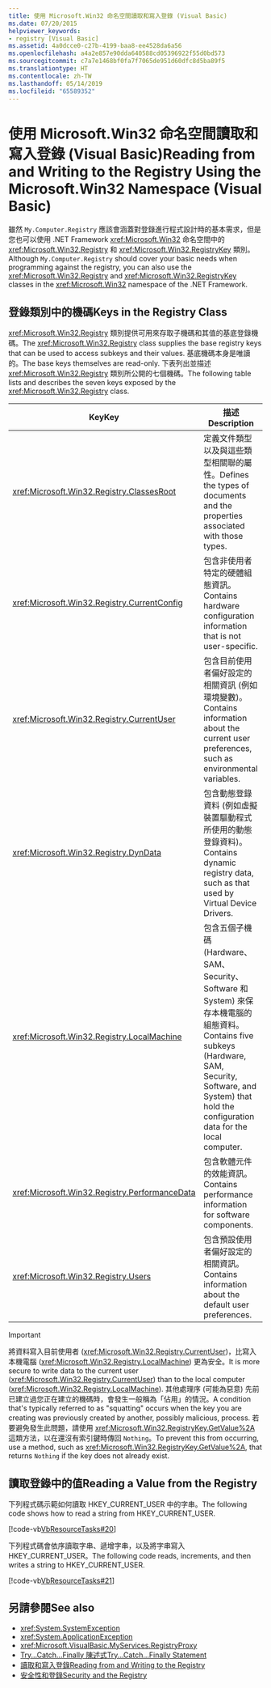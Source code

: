 ```yaml
---
title: 使用 Microsoft.Win32 命名空間讀取和寫入登錄 (Visual Basic)
ms.date: 07/20/2015
helpviewer_keywords:
- registry [Visual Basic]
ms.assetid: 4a0dcce0-c27b-4199-baa8-ee4528da6a56
ms.openlocfilehash: a4a2e857e90dda640588cd05396922f55d0bd573
ms.sourcegitcommit: c7a7e1468bf0fa7f7065de951d60dfc8d5ba89f5
ms.translationtype: HT
ms.contentlocale: zh-TW
ms.lasthandoff: 05/14/2019
ms.locfileid: "65589352"
---
```

# <a name="reading-from-and-writing-to-the-registry-using-the-microsoftwin32-namespace-visual-basic"></a><span data-ttu-id="6af30-102">使用 Microsoft.Win32 命名空間讀取和寫入登錄 (Visual Basic)</span><span class="sxs-lookup"><span data-stu-id="6af30-102">Reading from and Writing to the Registry Using the Microsoft.Win32 Namespace (Visual Basic)</span></span>
<span data-ttu-id="6af30-103">雖然 `My.Computer.Registry` 應該會涵蓋對登錄進行程式設計時的基本需求，但是您也可以使用 .NET Framework <xref:Microsoft.Win32> 命名空間中的 <xref:Microsoft.Win32.Registry> 和 <xref:Microsoft.Win32.RegistryKey> 類別。</span><span class="sxs-lookup"><span data-stu-id="6af30-103">Although `My.Computer.Registry` should cover your basic needs when programming against the registry, you can also use the <xref:Microsoft.Win32.Registry> and <xref:Microsoft.Win32.RegistryKey> classes in the <xref:Microsoft.Win32> namespace of the .NET Framework.</span></span>  
  
## <a name="keys-in-the-registry-class"></a><span data-ttu-id="6af30-104">登錄類別中的機碼</span><span class="sxs-lookup"><span data-stu-id="6af30-104">Keys in the Registry Class</span></span>  
 <span data-ttu-id="6af30-105"><xref:Microsoft.Win32.Registry> 類別提供可用來存取子機碼和其值的基底登錄機碼。</span><span class="sxs-lookup"><span data-stu-id="6af30-105">The <xref:Microsoft.Win32.Registry> class supplies the base registry keys that can be used to access subkeys and their values.</span></span> <span data-ttu-id="6af30-106">基底機碼本身是唯讀的。</span><span class="sxs-lookup"><span data-stu-id="6af30-106">The base keys themselves are read-only.</span></span> <span data-ttu-id="6af30-107">下表列出並描述 <xref:Microsoft.Win32.Registry> 類別所公開的七個機碼。</span><span class="sxs-lookup"><span data-stu-id="6af30-107">The following table lists and describes the seven keys exposed by the <xref:Microsoft.Win32.Registry> class.</span></span>  
  
|<span data-ttu-id="6af30-108">**Key**</span><span class="sxs-lookup"><span data-stu-id="6af30-108">**Key**</span></span>|<span data-ttu-id="6af30-109">**描述**</span><span class="sxs-lookup"><span data-stu-id="6af30-109">**Description**</span></span>|  
|-------------|---------------------|  
|<xref:Microsoft.Win32.Registry.ClassesRoot>|<span data-ttu-id="6af30-110">定義文件類型以及與這些類型相關聯的屬性。</span><span class="sxs-lookup"><span data-stu-id="6af30-110">Defines the types of documents and the properties associated with those types.</span></span>|  
|<xref:Microsoft.Win32.Registry.CurrentConfig>|<span data-ttu-id="6af30-111">包含非使用者特定的硬體組態資訊。</span><span class="sxs-lookup"><span data-stu-id="6af30-111">Contains hardware configuration information that is not user-specific.</span></span>|  
|<xref:Microsoft.Win32.Registry.CurrentUser>|<span data-ttu-id="6af30-112">包含目前使用者偏好設定的相關資訊 (例如環境變數)。</span><span class="sxs-lookup"><span data-stu-id="6af30-112">Contains information about the current user preferences, such as environmental variables.</span></span>|  
|<xref:Microsoft.Win32.Registry.DynData>|<span data-ttu-id="6af30-113">包含動態登錄資料 (例如虛擬裝置驅動程式所使用的動態登錄資料)。</span><span class="sxs-lookup"><span data-stu-id="6af30-113">Contains dynamic registry data, such as that used by Virtual Device Drivers.</span></span>|  
|<xref:Microsoft.Win32.Registry.LocalMachine>|<span data-ttu-id="6af30-114">包含五個子機碼 (Hardware、SAM、Security、Software 和 System) 來保存本機電腦的組態資料。</span><span class="sxs-lookup"><span data-stu-id="6af30-114">Contains five subkeys (Hardware, SAM, Security, Software, and System) that hold the configuration data for the local computer.</span></span>|  
|<xref:Microsoft.Win32.Registry.PerformanceData>|<span data-ttu-id="6af30-115">包含軟體元件的效能資訊。</span><span class="sxs-lookup"><span data-stu-id="6af30-115">Contains performance information for software components.</span></span>|  
|<xref:Microsoft.Win32.Registry.Users>|<span data-ttu-id="6af30-116">包含預設使用者偏好設定的相關資訊。</span><span class="sxs-lookup"><span data-stu-id="6af30-116">Contains information about the default user preferences.</span></span>|  
  
> [!IMPORTANT]
>  <span data-ttu-id="6af30-117">將資料寫入目前使用者 (<xref:Microsoft.Win32.Registry.CurrentUser>)，比寫入本機電腦 (<xref:Microsoft.Win32.Registry.LocalMachine>) 更為安全。</span><span class="sxs-lookup"><span data-stu-id="6af30-117">It is more secure to write data to the current user (<xref:Microsoft.Win32.Registry.CurrentUser>) than to the local computer (<xref:Microsoft.Win32.Registry.LocalMachine>).</span></span> <span data-ttu-id="6af30-118">其他處理序 (可能為惡意) 先前已建立過您正在建立的機碼時，會發生一般稱為「佔用」的情況。</span><span class="sxs-lookup"><span data-stu-id="6af30-118">A condition that's typically referred to as "squatting" occurs when the key you are creating was previously created by another, possibly malicious, process.</span></span> <span data-ttu-id="6af30-119">若要避免發生此問題，請使用 <xref:Microsoft.Win32.RegistryKey.GetValue%2A> 這類方法，以在還沒有索引鍵時傳回 `Nothing`。</span><span class="sxs-lookup"><span data-stu-id="6af30-119">To prevent this from occurring, use a method, such as <xref:Microsoft.Win32.RegistryKey.GetValue%2A>, that returns `Nothing` if the key does not already exist.</span></span>  
  
## <a name="reading-a-value-from-the-registry"></a><span data-ttu-id="6af30-120">讀取登錄中的值</span><span class="sxs-lookup"><span data-stu-id="6af30-120">Reading a Value from the Registry</span></span>  
 <span data-ttu-id="6af30-121">下列程式碼示範如何讀取 HKEY_CURRENT_USER 中的字串。</span><span class="sxs-lookup"><span data-stu-id="6af30-121">The following code shows how to read a string from HKEY_CURRENT_USER.</span></span>  
  
 [!code-vb[VbResourceTasks#20](~/samples/snippets/visualbasic/VS_Snippets_VBCSharp/VbResourceTasks/VB/Class1.vb#20)]  
  
 <span data-ttu-id="6af30-122">下列程式碼會依序讀取字串、遞增字串，以及將字串寫入 HKEY_CURRENT_USER。</span><span class="sxs-lookup"><span data-stu-id="6af30-122">The following code reads, increments, and then writes a string to HKEY_CURRENT_USER.</span></span>  
  
 [!code-vb[VbResourceTasks#21](~/samples/snippets/visualbasic/VS_Snippets_VBCSharp/VbResourceTasks/VB/Class1.vb#21)]  
  
## <a name="see-also"></a><span data-ttu-id="6af30-123">另請參閱</span><span class="sxs-lookup"><span data-stu-id="6af30-123">See also</span></span>

- <xref:System.SystemException>
- <xref:System.ApplicationException>
- <xref:Microsoft.VisualBasic.MyServices.RegistryProxy>
- [<span data-ttu-id="6af30-124">Try...Catch...Finally 陳述式</span><span class="sxs-lookup"><span data-stu-id="6af30-124">Try...Catch...Finally Statement</span></span>](../../../../visual-basic/language-reference/statements/try-catch-finally-statement.md)
- [<span data-ttu-id="6af30-125">讀取和寫入登錄</span><span class="sxs-lookup"><span data-stu-id="6af30-125">Reading from and Writing to the Registry</span></span>](../../../../visual-basic/developing-apps/programming/computer-resources/reading-from-and-writing-to-the-registry.md)
- [<span data-ttu-id="6af30-126">安全性和登錄</span><span class="sxs-lookup"><span data-stu-id="6af30-126">Security and the Registry</span></span>](../../../../visual-basic/developing-apps/programming/computer-resources/security-and-the-registry.md)
